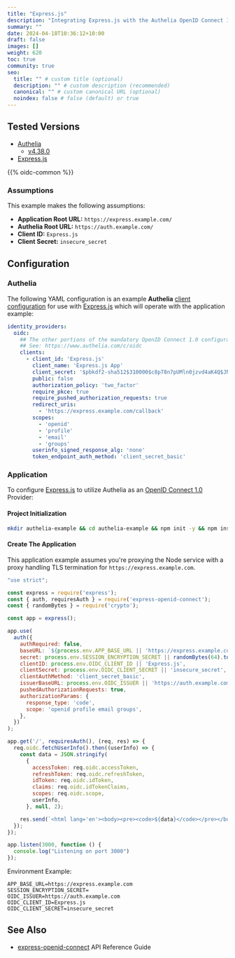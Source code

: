 ```yaml
---
title: "Express.js"
description: "Integrating Express.js with the Authelia OpenID Connect 1.0 Provider."
summary: ""
date: 2024-04-18T10:36:12+10:00
draft: false
images: []
weight: 620
toc: true
community: true
seo:
  title: "" # custom title (optional)
  description: "" # custom description (recommended)
  canonical: "" # custom canonical URL (optional)
  noindex: false # false (default) or true
---
```


## Tested Versions

* [Authelia]
  * [v4.38.0](https://github.com/authelia/authelia/releases/tag/v4.38.0)
* [Express.js]

{{% oidc-common %}}

### Assumptions

This example makes the following assumptions:

* __Application Root URL:__ `https://express.example.com/`
* __Authelia Root URL:__ `https://auth.example.com/`
* __Client ID:__ `Express.js`
* __Client Secret:__ `insecure_secret`

## Configuration

### Authelia

The following YAML configuration is an example __Authelia__ [client configuration] for use with [Express.js] which will
operate with the application example:

```yaml {title="configuration.yml"}
identity_providers:
  oidc:
    ## The other portions of the mandatory OpenID Connect 1.0 configuration go here.
    ## See: https://www.authelia.com/c/oidc
    clients:
      - client_id: 'Express.js'
        client_name: 'Express.js App'
        client_secret: '$pbkdf2-sha512$310000$c8p78n7pUMln0jzvd4aK4Q$JNRBzwAo0ek5qKn50cFzzvE9RXV88h1wJn5KGiHrD0YKtZaR/nCb2CJPOsKaPK0hjf.9yHxzQGZziziccp6Yng'  # The digest of 'insecure_secret'.
        public: false
        authorization_policy: 'two_factor'
        require_pkce: true
        require_pushed_authorization_requests: true
        redirect_uris:
          - 'https://express.example.com/callback'
        scopes:
          - 'openid'
          - 'profile'
          - 'email'
          - 'groups'
        userinfo_signed_response_alg: 'none'
        token_endpoint_auth_method: 'client_secret_basic'
```

### Application

To configure [Express.js] to utilize Authelia as an [OpenID Connect 1.0] Provider:

#### Project Initialization

```bash
mkdir authelia-example && cd authelia-example && npm init -y && npm install express express-openid-connect
```

#### Create The Application

This application example assumes you're proxying the Node service with a proxy handling TLS termination for
`https://express.example.com`.

```js {title="server.js"}
"use strict";

const express = require('express');
const { auth, requiresAuth } = require('express-openid-connect');
const { randomBytes } = require('crypto');

const app = express();

app.use(
  auth({
    authRequired: false,
    baseURL: `${process.env.APP_BASE_URL || 'https://express.example.com'}/callback`,
    secret: process.env.SESSION_ENCRYPTION_SECRET || randomBytes(64).toString('hex'),
    clientID: process.env.OIDC_CLIENT_ID || 'Express.js',
    clientSecret: process.env.OIDC_CLIENT_SECRET || 'insecure_secret',
    clientAuthMethod: 'client_secret_basic',
    issuerBaseURL: process.env.OIDC_ISSUER || 'https://auth.example.com',
    pushedAuthorizationRequests: true,
    authorizationParams: {
      response_type: 'code',
      scope: 'openid profile email groups',
    },
  })
);

app.get('/', requiresAuth(), (req, res) => {
  req.oidc.fetchUserInfo().then((userInfo) => {
    const data = JSON.stringify(
      {
        accessToken: req.oidc.accessToken,
        refreshToken: req.oidc.refreshToken,
        idToken: req.oidc.idToken,
        claims: req.oidc.idTokenClaims,
        scopes: req.oidc.scope,
        userInfo,
      }, null, 2);

    res.send(`<html lang='en'><body><pre><code>${data}</code></pre></body></html>`);
  });
});

app.listen(3000, function () {
  console.log("Listening on port 3000")
});
```

Environment Example:

```env
APP_BASE_URL=https://express.example.com
SESSION_ENCRYPTION_SECRET=
OIDC_ISSUER=https://auth.example.com
OIDC_CLIENT_ID=Express.js
OIDC_CLIENT_SECRET=insecure_secret
```

## See Also

- [express-openid-connect] API Reference Guide

[Express.js]: https://Express.js.com/
[express-openid-connect]: https://auth0.github.io/express-openid-connect/interfaces/ConfigParams.html
[Authelia]: https://www.authelia.com
[OpenID Connect 1.0]: ../../openid-connect/introduction.md
[client configuration]: ../../../configuration/identity-providers/openid-connect/clients.md
